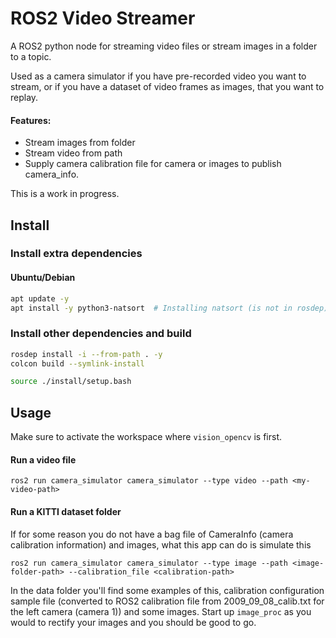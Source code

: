 # ROS2 Video Streamer

A ROS2 python node for streaming video files or stream images in a folder to a topic. 

Used as a camera simulator if you have pre-recorded video you want to stream, or if you have a dataset of video frames as images, that you want to replay.

#### Features:
- Stream images from folder
- Stream video from path
- Supply camera calibration file for camera or images to publish camera_info.

This is a work in progress.

## Install

### Install extra dependencies

#### Ubuntu/Debian

``` bash
apt update -y
apt install -y python3-natsort  # Installing natsort (is not in rosdep)
```

### Install other dependencies and build

``` bash
rosdep install -i --from-path . -y
colcon build --symlink-install

source ./install/setup.bash
```

## Usage

Make sure to activate the workspace where `vision_opencv` is first.

#### Run a video file

`ros2 run camera_simulator camera_simulator --type video --path <my-video-path>`


#### Run a KITTI dataset folder
If for some reason you do not have a bag file of CameraInfo (camera calibration information) and
images, what this app can do is simulate this

`ros2 run camera_simulator camera_simulator --type image --path <image-folder-path> --calibration_file <calibration-path>`

In the data folder you'll find some examples of this, calibration configuration sample file (converted to ROS2 calibration file from 2009_09_08_calib.txt for the left camera (camera 1)) and some images. Start up `image_proc` as you would to rectify
your images and you should be good to go.
